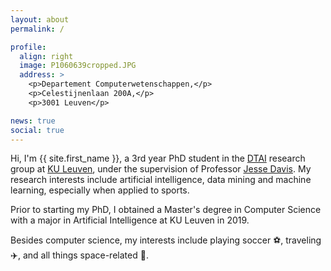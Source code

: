 ```yaml
---
layout: about
permalink: /

profile:
  align: right
  image: P1060639cropped.JPG
  address: >
    <p>Departement Computerwetenschappen,</p>
    <p>Celestijnenlaan 200A,</p>
    <p>3001 Leuven</p>

news: true
social: true
---
```


Hi, I'm {{ site.first_name }}, a 3rd year PhD student in the <a href="https://dtai.cs.kuleuven.be/" target="_blank">DTAI</a> research group at <a href="https://www.kuleuven.be/kuleuven/" target="_blank">KU Leuven</a>, under the supervision of Professor <a href="https://people.cs.kuleuven.be/~jesse.davis/" target="_blank">Jesse Davis</a>. My research interests include artificial intelligence, data mining and machine learning, especially when applied to sports. 

Prior to starting my PhD, I obtained a Master's degree in Computer Science with a major in Artificial Intelligence at KU Leuven in 2019.

Besides computer science, my interests include playing soccer :soccer:, traveling :airplane:, and all things space-related :rocket:.

<!-- You can find more information on my <a class="page-link" href="{{ site.ku_leuven_personnel_number | prepend: 'https://www.kuleuven.be/wieiswie/en/person/0' }}" target="_blank">KU Leuven who's who page.</a> -->